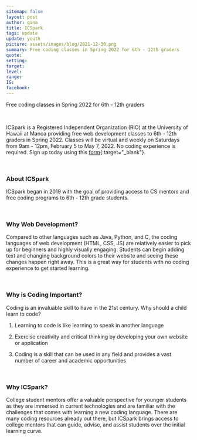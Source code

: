 ```yaml
---
sitemap: false
layout: post
author: gina
title: ICSpark
tags: update
update: youth
picture: assets/images/blog/2021-12-30.png
summary: Free coding classes in Spring 2022 for 6th - 12th graders
quote:
setting:
target:
level:
range:
IG:
facebook:
---
```


Free coding classes in Spring 2022 for 6th - 12th graders

<br/>

ICSpark is a Registered Independent Organization (RIO) at the University of Hawaii at Manoa providing free web development classes to 6th - 12th graders in Spring 2022. Classes will be virtual and weekly on Saturdays from 9am - 12pm, February 5 to May 7, 2022. No coding experience is required. Sign up today using this [form](https://bit.ly/icspark2022){:target="_blank"}.

<br/>

### About ICSpark
ICSpark began in 2019 with the goal of providing access to CS mentors and free coding programs to 6th - 12th grade students.

<br/>

### Why Web Development?
Compared to other languages such as Java, Python, and C, the coding languages of web development (HTML, CSS, JS) are relatively easier to pick up for beginners and highly visually engaging. Students can begin adding text and changing background colors to their website and seeing these changes happen right away. This is a great way for students with no coding experience to get started learning.  

<br/>

### Why is Coding Important?
Coding is an invaluable skill to have in the 21st century. Why should a child learn to code?

1) Learning to code is like learning to speak in another language

2) Exercise creativity and critical thinking by developing your own website or application

3) Coding is a skill that can be used in any field and provides a vast number of career and academic opportunities

<br/>

### Why ICSpark?
College student mentors offer a valuable perspective for younger students as they are immersed in current technologies and are familiar with the challenges that comes with learning a new coding language. There are many coding resources already out there, but ICSpark brings access to college mentors that can guide, advise, and assist students over the initial learning curve.
